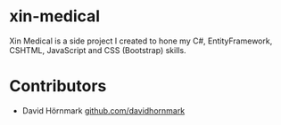 # xin-medical
Xin Medical is a side project I created to hone my C#, EntityFramework, CSHTML, JavaScript and CSS (Bootstrap) skills.

# Contributors
* David Hörnmark      [github.com/davidhornmark](https://www.github.com/davidhornmark)
